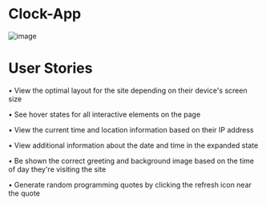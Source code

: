 # Clock-App
 
 
![image](https://github.com/TonyBravo-FrontDev/Clock-App/blob/main/img/preview-clock-app.jpg)

# User Stories

  • View the optimal layout for the site depending on their device's screen size
  
  • See hover states for all interactive elements on the page
  
  • View the current time and location information based on their IP address
  
  • View additional information about the date and time in the expanded state
  
  • Be shown the correct greeting and background image based on the time of day they're visiting the site
  
  • Generate random programming quotes by clicking the refresh icon near the quote
